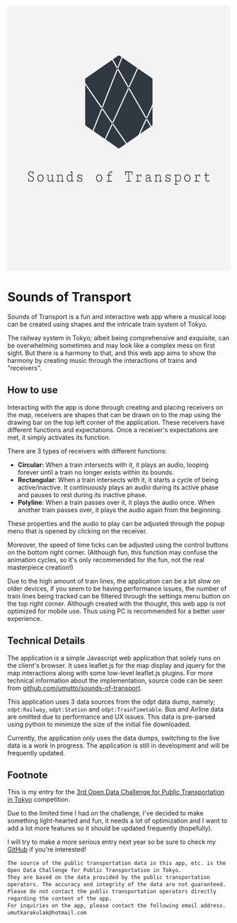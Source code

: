 <p align="center">
  <img width="600" height="600" src="public/logo.png">
</p>

# Sounds of Transport

Sounds of Transport is a fun and interactive web app where a musical loop can be created using shapes and the intricate train system of Tokyo.

The railway system in Tokyo; albeit being comprehensive and exquisite, can be overwhelming sometimes and may look like a complex mess on first sight. But there is a harmony to that, and this web app aims to show the harmony by creating music through the interactions of trains and "receivers".

## How to use

Interacting with the app is done through creating and placing receivers on the map, receivers are shapes that can be drawn on to the map using the drawing bar on the top left corner of the application. These receivers have different functions and expectations. Once a receiver's expectations are met, it simply activates its function.

There are 3 types of receivers with different functions:

- **Circular:** When a train intersects with it, it plays an audio, looping forever until a train no longer exists within its bounds.
- **Rectangular**: When a train intersects with it, it starts a cycle of being active/inactive. It continuously plays an audio during its active phase and pauses to rest during its inactive phase.
- **Polyline**: When a train passes over it, it plays the audio once. When another train passes over, it plays the audio again from the beginning.

These properties and the audio to play can be adjusted through the popup menu that is opened by clicking on the receiver.

Moreover, the speed of time ticks can be adjusted using the control buttons on the bottom right corner. (Although fun, this function may confuse the animation cycles, so it's only recommended for the fun, not the real masterpiece creation!)

Due to the high amount of train lines, the application can be a bit slow on older devices, if you seem to be having performance issues, the number of train lines being tracked can be filtered through the settings menu button on the top right corner. Although created with the thought, this web app is not optimized for mobile use. Thus using PC is recommended for a better user experience.

## Technical Details

The application is a simple Javascript web application that solely runs on the client's browser. It uses leaflet.js for the map display and jquery for the map interactions along with some low-level leaflet.js plugins. For more technical information about the implementation, source code can be seen from [github.com/umutto/sounds-of-transport](https://www.github.com/umutto/sounds-of-transport).

This application uses 3 data sources from the odpt data dump, namely; `odpt:Railway`, `odpt:Station` and `odpt:TrainTimetable`. Bus and Airline data are omitted due to performance and UX issues. This data is pre-parsed using python to minimize the size of the initial file downloaded.

Currently, the application only uses the data dumps, switching to the live data is a work in progress. The application is still in development and will be frequently updated.

## Footnote

This is my entry for the [3rd Open Data Challenge for Public Transportation in Tokyo](https://tokyochallenge.odpt.org/en/index.html) competition.

Due to the limited time I had on the challenge, I've decided to make something light-hearted and fun, it needs a lot of optimization and I want to add a lot more features so it should be updated frequently (hopefully).

I will try to make a more serious entry next year so be sure to check my [GitHub](https://github.com/umutto) if you're interested!

```
The source of the public transportation data in this app, etc. is the Open Data Challenge for Public Transportation in Tokyo.
They are based on the data provided by the public transportation operators. The accuracy and integrity of the data are not guaranteed. Please do not contact the public transportation operators directly regarding the content of the app.
For inquiries on the app, please contact the following email address.
umutkarakulak@hotmail.com

```
